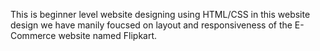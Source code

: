 This is beginner level website designing using HTML/CSS in this website design we have manily foucsed on layout and responsiveness of the E-Commerce website named Flipkart. 

